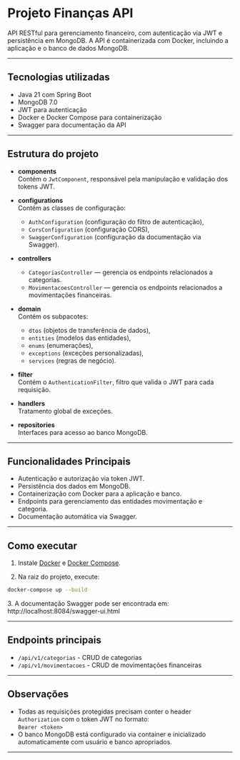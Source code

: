 
# Projeto Finanças API

API RESTful para gerenciamento financeiro, com autenticação via JWT e persistência em MongoDB. A API é containerizada com Docker, incluindo a aplicação e o banco de dados MongoDB.

---

## Tecnologias utilizadas

- Java 21 com Spring Boot  
- MongoDB 7.0  
- JWT para autenticação  
- Docker e Docker Compose para containerização  
- Swagger para documentação da API

---

## Estrutura do projeto

- **components**  
  Contém o `JwtComponent`, responsável pela manipulação e validação dos tokens JWT.

- **configurations**  
  Contém as classes de configuração:  
  - `AuthConfiguration` (configuração do filtro de autenticação),  
  - `CorsConfiguration` (configuração CORS),  
  - `SwaggerConfiguration` (configuração da documentação via Swagger).

- **controllers**  
  - `CategoriasController` — gerencia os endpoints relacionados a categorias.  
  - `MovimentacoesController` — gerencia os endpoints relacionados a movimentações financeiras.

- **domain**  
  Contém os subpacotes:  
  - `dtos` (objetos de transferência de dados),  
  - `entities` (modelos das entidades),  
  - `enums` (enumerações),  
  - `exceptions` (exceções personalizadas),  
  - `services` (regras de negócio).

- **filter**  
  Contém o `AuthenticationFilter`, filtro que valida o JWT para cada requisição.

- **handlers**  
  Tratamento global de exceções.

- **repositories**  
  Interfaces para acesso ao banco MongoDB.

---

## Funcionalidades Principais

- Autenticação e autorização via token JWT.
- Persistência dos dados em MongoDB.
- Containerização com Docker para a aplicação e banco.
- Endpoints para gerenciamento das entidades movimentação e categoria.
- Documentação automática via Swagger.

---

## Como executar

1. Instale [Docker](https://docs.docker.com/get-docker/) e [Docker Compose](https://docs.docker.com/compose/install/).

2. Na raiz do projeto, execute:

```bash
docker-compose up --build
```

3\. A documentação Swagger pode ser encontrada em: http://localhost:8084/swagger-ui.html

---

## Endpoints principais

- `/api/v1/categorias` - CRUD de categorias
- `/api/v1/movimentacoes` - CRUD de movimentações financeiras

---

## Observações

- Todas as requisições protegidas precisam conter o header `Authorization` com o token JWT no formato:  
  `Bearer <token>`
- O banco MongoDB está configurado via container e inicializado automaticamente com usuário e banco apropriados.

---